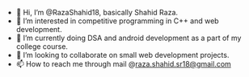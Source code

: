 - 👋 Hi, I’m @RazaShahid18, basically Shahid Raza.
- 👀 I’m interested in competitive programming in C++ and web development. 
- 🌱 I’m currently doing DSA and android development as a part of my college course.
- 💞️ I’m looking to collaborate on small web development projects.
- 📫 How to reach me through mail @raza.shahid.sr18@gmail.com
<!---
RazaShahid18/RazaShahid18 is a ✨ special ✨ repository because its `README.md` (this file) appears on your GitHub profile.
You can click the Preview link to take a look at your changes.
--->
